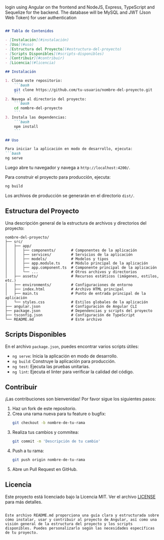 login using Angular on the frontend and NodeJS, Express, TypeScript and Sequelize for the backend. The database will be MySQL and JWT (Json Web Token) for user authentication



```markdown

## Tabla de Contenidos

- [Instalación](#instalación)
- [Uso](#uso)
- [Estructura del Proyecto](#estructura-del-proyecto)
- [Scripts Disponibles](#scripts-disponibles)
- [Contribuir](#contribuir)
- [Licencia](#licencia)

## Instalación

1. Clona este repositorio:
    ```bash
    git clone https://github.com/tu-usuario/nombre-del-proyecto.git
    ```
2. Navega al directorio del proyecto:
    ```bash
    cd nombre-del-proyecto
    ```
3. Instala las dependencias:
    ```bash
    npm install
    ```

## Uso

Para iniciar la aplicación en modo de desarrollo, ejecuta:
```bash
ng serve
```
Luego abre tu navegador y navega a `http://localhost:4200/`.

Para construir el proyecto para producción, ejecuta:
```bash
ng build
```
Los archivos de producción se generarán en el directorio `dist/`.

## Estructura del Proyecto

Una descripción general de la estructura de archivos y directorios del proyecto:

```plaintext
nombre-del-proyecto/
├── src/
│   ├── app/
│   │   ├── components/       # Componentes de la aplicación
│   │   ├── services/         # Servicios de la aplicación
│   │   ├── models/           # Modelos y tipos
│   │   ├── app.module.ts     # Módulo principal de la aplicación
│   │   ├── app.component.ts  # Componente principal de la aplicación
│   │   └── ...               # Otros archivos y directorios
│   ├── assets/               # Recursos estáticos (imágenes, estilos, etc.)
│   ├── environments/         # Configuraciones de entorno
│   ├── index.html            # Archivo HTML principal
│   ├── main.ts               # Punto de entrada principal de la aplicación
│   └── styles.css            # Estilos globales de la aplicación
├── angular.json              # Configuración de Angular CLI
├── package.json              # Dependencias y scripts del proyecto
├── tsconfig.json             # Configuración de TypeScript
└── README.md                 # Este archivo
```

## Scripts Disponibles

En el archivo `package.json`, puedes encontrar varios scripts útiles:

- `ng serve`: Inicia la aplicación en modo de desarrollo.
- `ng build`: Construye la aplicación para producción.
- `ng test`: Ejecuta las pruebas unitarias.
- `ng lint`: Ejecuta el linter para verificar la calidad del código.

## Contribuir

¡Las contribuciones son bienvenidas! Por favor sigue los siguientes pasos:

1. Haz un fork de este repositorio.
2. Crea una rama nueva para tu feature o bugfix:
    ```bash
    git checkout -b nombre-de-tu-rama
    ```
3. Realiza tus cambios y commitea:
    ```bash
    git commit -m 'Descripción de tu cambio'
    ```
4. Push a tu rama:
    ```bash
    git push origin nombre-de-tu-rama
    ```
5. Abre un Pull Request en GitHub.

## Licencia

Este proyecto está licenciado bajo la Licencia MIT. Ver el archivo [LICENSE](LICENSE) para más detalles.
```

Este archivo README.md proporciona una guía clara y estructurada sobre cómo instalar, usar y contribuir al proyecto de Angular, así como una visión general de la estructura del proyecto y los scripts disponibles. Puedes personalizarlo según las necesidades específicas de tu proyecto.
